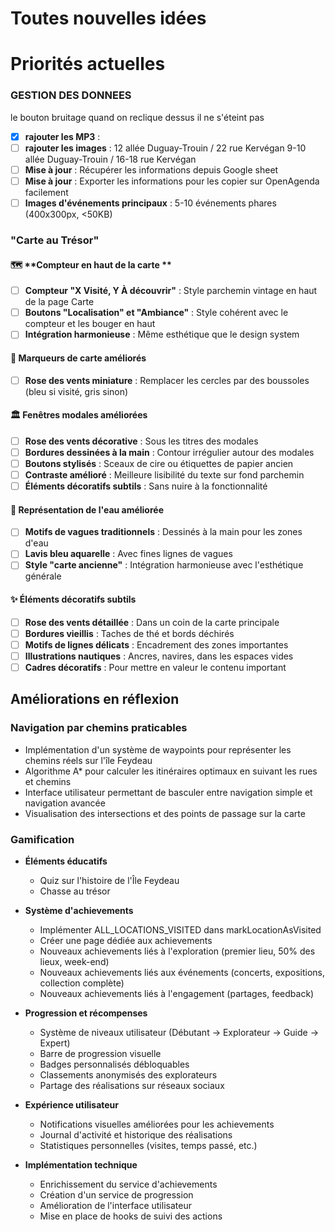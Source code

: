 # Toutes nouvelles idées

# Priorités actuelles

### GESTION DES DONNEES

 le bouton bruitage quand on reclique dessus il ne s'éteint pas 
- [X] **rajouter les MP3** : 
- [ ] **rajouter les images** : 
  12 allée Duguay-Trouin / 22 rue Kervégan
  9-10 allée Duguay-Trouin / 16-18 rue Kervégan 
- [ ] **Mise à jour** : Récupérer les informations depuis Google sheet
- [ ] **Mise à jour** : Exporter les informations pour les copier sur OpenAgenda facilement
- [ ] **Images d'événements principaux** : 5-10 événements phares (400x300px, <50KB)

### "Carte au Trésor"

#### 🗺️ **Compteur en haut de la carte **
- [ ] **Compteur "X Visité, Y À découvrir"** : Style parchemin vintage en haut de la page Carte
- [ ] **Boutons "Localisation" et "Ambiance"** : Style cohérent avec le compteur et les bouger en haut
- [ ] **Intégration harmonieuse** : Même esthétique que le design system

#### 🎨 **Marqueurs de carte améliorés**
- [ ] **Rose des vents miniature** : Remplacer les cercles par des boussoles (bleu si visité, gris sinon)
<!-- - [ ] **Coffre au trésor** : Pour les lieux spéciaux ou événements importants / concerts ? -->
<!-- - [ ] **Pin stylisé** : Version "carte ancienne" du marqueur classique -->
<!-- - [ ] **Animation subtile** : Hover et états actifs avec transitions douces -->

#### 🏛️ **Fenêtres modales améliorées**
- [ ] **Rose des vents décorative** : Sous les titres des modales
- [ ] **Bordures dessinées à la main** : Contour irrégulier autour des modales
- [ ] **Boutons stylisés** : Sceaux de cire ou étiquettes de papier ancien
- [ ] **Contraste amélioré** : Meilleure lisibilité du texte sur fond parchemin
- [ ] **Éléments décoratifs subtils** : Sans nuire à la fonctionnalité

#### 🌊 **Représentation de l'eau améliorée**
- [ ] **Motifs de vagues traditionnels** : Dessinés à la main pour les zones d'eau
- [ ] **Lavis bleu aquarelle** : Avec fines lignes de vagues
- [ ] **Style "carte ancienne"** : Intégration harmonieuse avec l'esthétique générale

#### ✨ **Éléments décoratifs subtils**
- [ ] **Rose des vents détaillée** : Dans un coin de la carte principale
- [ ] **Bordures vieillis** : Taches de thé et bords déchirés
- [ ] **Motifs de lignes délicats** : Encadrement des zones importantes
- [ ] **Illustrations nautiques** : Ancres, navires, dans les espaces vides
- [ ] **Cadres décoratifs** : Pour mettre en valeur le contenu important

## Améliorations en réflexion

### Navigation par chemins praticables

- Implémentation d'un système de waypoints pour représenter les chemins réels sur l'île Feydeau
- Algorithme A\* pour calculer les itinéraires optimaux en suivant les rues et chemins
- Interface utilisateur permettant de basculer entre navigation simple et navigation avancée
- Visualisation des intersections et des points de passage sur la carte

### Gamification

- **Éléments éducatifs**

  - Quiz sur l'histoire de l'Île Feydeau
  - Chasse au trésor

- **Système d'achievements**

  - Implémenter ALL_LOCATIONS_VISITED dans markLocationAsVisited
  - Créer une page dédiée aux achievements
  - Nouveaux achievements liés à l'exploration (premier lieu, 50% des lieux, week-end)
  - Nouveaux achievements liés aux événements (concerts, expositions, collection complète)
  - Nouveaux achievements liés à l'engagement (partages, feedback)

- **Progression et récompenses**

  - Système de niveaux utilisateur (Débutant → Explorateur → Guide → Expert)
  - Barre de progression visuelle
  - Badges personnalisés débloquables
  - Classements anonymisés des explorateurs
  - Partage des réalisations sur réseaux sociaux

- **Expérience utilisateur**

  - Notifications visuelles améliorées pour les achievements
  - Journal d'activité et historique des réalisations
  - Statistiques personnelles (visites, temps passé, etc.)

- **Implémentation technique**
  - Enrichissement du service d'achievements
  - Création d'un service de progression
  - Amélioration de l'interface utilisateur
  - Mise en place de hooks de suivi des actions
